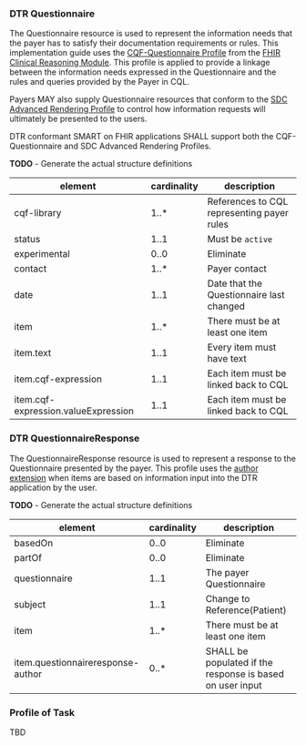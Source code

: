### DTR Questionnaire
The Questionnaire resource is used to represent the information needs that the payer has to satisfy their documentation requirements or rules. This implementation guide uses the 
[CQF-Questionnaire Profile](http://hl7.org/fhir/R4/cqf-questionnaire.html) from the [FHIR Clinical Reasoning Module](http://hl7.org/fhir/R4/clinicalreasoning-module.html). This profile is applied to provide a linkage between the information needs expressed in the Questionnaire and the rules and queries provided by the Payer in CQL.

Payers MAY also supply Questionnaire resources that conform to the [SDC Advanced Rendering Profile](http://build.fhir.org/ig/HL7/sdc/sdc-questionnaire-render.html) to control how information requests will ultimately be presented to the users. 

DTR conformant SMART on FHIR applications SHALL support both the CQF-Questionnaire and SDC Advanced Rendering Profiles.

**TODO** - Generate the actual structure definitions

| element | cardinality | description |
| ------- | ----------- | ----------- |
| cqf-library | 1..* | References to CQL representing payer rules |
| status | 1..1 | Must be `active` |
| experimental | 0..0 | Eliminate |
| contact | 1..* | Payer contact|
| date | 1..1 | Date that the Questionnaire last changed |
| item | 1..* | There must be at least one item |
| item.text | 1..1 | Every item must have text |
| item.cqf-expression | 1..1 | Each item must be linked back to CQL |
| item.cqf-expression.valueExpression | 1..1 | Each item must be linked back to CQL |

### DTR QuestionnaireResponse
The QuestionnaireResponse resource is used to represent a response to the Questionnaire presented by the payer. This profile uses the [author extension](http://www.hl7.org/implement/standards/fhir/extension-questionnaireresponse-author.html) when items are based on information input into the DTR application by the user.

**TODO** - Generate the actual structure definitions

| element | cardinality | description |
| ------- | ----------- | ----------- |
| basedOn | 0..0 | Eliminate |
| partOf | 0..0 | Eliminate |
| questionnaire | 1..1 | The payer Questionnaire |
| subject | 1..1 | Change to Reference(Patient) |
| item | 1..* | There must be at least one item |
| item.questionnaireresponse-author | 0..* | SHALL be populated if the response is based on user input |

### Profile of Task
TBD
